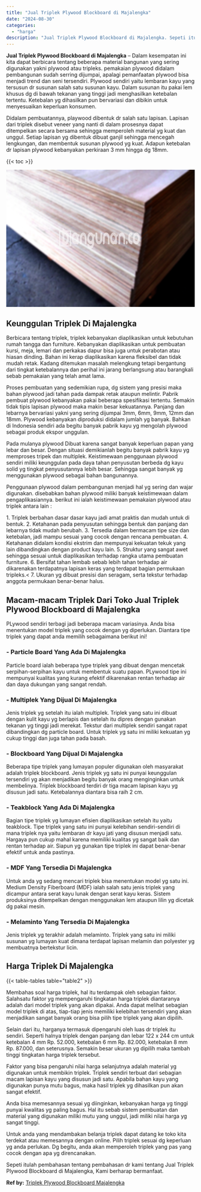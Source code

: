 ```yaml
---
title: "Jual Triplek Plywood Blockboard di Majalengka"
date: "2024-08-30"
categories: 
  - "harga"
description: "Jual Triplek Plywood Blockboard di Majalengka. Sepeti itulah pembahasan tentang pembahasan dr kami tentang Jual Triplek Plywood Blockboard di Majalengka, Kam..."
---
```


**Jual Triplek Plywood Blockboard di Majalengka** – Dalam kesempatan ini kita dapat berbicara tentang beberapa material bangunan yang sering digunakan yakni plywood atau tripleks. pemakaian plywood didalam pembangunan sudah serring dijumpai, apalagi pemanfaatan plywood bisa menjadi trend dan seni tersendiri. Plywood sendiri yaitu lembaran kayu yang tersusun dr susunan salah satu susunan kayu. Dalam susunan itu pakai lem khusus dg di bawah tekanan yang tinggi jadi menghasilkan ketebalan tertentu. Ketebalan yg dihasilkan pun bervariasi dan dibikin untuk menyesuaikan keperluan konsumen.

Didalam pembuatannya, playwood dibentuk dr salah satu lapisan. Lapisan dari triplek disebut veneer yang nanti di dalam prosesnya dapat ditempelkan secara bersama sehingga memperoleh material yg kuat dan unggul. Setiap lapisan yg dibentuk dibuat ganjil sehingga mencegah lengkungan, dan membentuk susunan plywood yg kuat. Adapun ketebalan dr lapisan plywood kebanyakan perkiraan 3 mm hingga dg 18mm.

{{< toc >}}

![Jual Triplek Plywood Blockboard di Majalengka](/images/jual-triplek-murah-44.png)

## Keunggulan Triplek Di Majalengka

Berbicara tentang triplek, triplek kebanyakan diaplikasikan untuk kebutuhan rumah tangga dan furniture. Kebanyakan diaplikasikan untuk pembuatan kursi, meja, lemari dan perkakas dapur bisa juga untuk perabotan atau hiasan dinding. Bahan ini kerap diaplikasikan karena fleksibel dan tidak mudah retak. Kadang ditemukan masalah melengkung tetapi bergantung dari tingkat ketebalannya dan perihal ini jarang berlangsung atau barangkali sebab pemakaian yang telah amat lama.

Proses pembuatan yang sedemikian rupa, dg sistem yang presisi maka bahan plywood jadi tahan pada dampak retak ataupun melintir. Pabrik pembuat plywood kebanyakan pakai beberapa spesifikasi tertentu. Semakin tidak tipis lapisan plywood maka makin besar kekuatannya. Panjang dan lebarnya bervariasi yakni yang sering dijumpai 3mm, 6mm, 9mm, 12mm dan 18mm. Plywood kebanyakan diproduksi didalam jumlah yg banyak. Bahkan di Indonesia sendiri ada begitu banyak pabrik kayu yg mengolah plywood sebagai produk ekspor unggulan.

Pada mulanya plywood Dibuat karena sangat banyak keperluan papan yang lebar dan besar. Dengan situasi demikianlah begitu banyak pabrik kayu yg memproses tripek dan multiplek. Keistimewaan penggunaan plywood sendiri miliki keunggulan pada daya tahan penyusutan berbeda dg kayu solid yg tingkat penyusutannya lebih besar. Sehingga sangat banyak yg menggunakan plywood sebagai bahan bangunannya.

Penggunaan plywood dalam pembangunan menjadi hal yg sering dan wajar digunakan. disebabkan bahan plywood miliki banyak keistimewaan dalam pengaplikasiannya. berikut ini ialah keistimewaan pemakaian plywood atau triplek antara lain :

1\. Triplek berbahan dasar dasar kayu jadi amat praktis dan mudah untuk di bentuk. 2. Ketahanan pada penyusutan sehingga bentuk dan panjang dan lebarnya tidak mudah berubah. 3. Tersedia dalam bermacam tipe size dan ketebalan, jadi mampu sesuai yang cocok dengan rencana pembuatan. 4. Ketahanan didalam kondisi ekstrim dan mempunyai kekuatan tekuk yang lain dibandingkan dengan product kayu lain. 5. Struktur yang sangat awet sehingga sesuai untuk diaplikasikan terhadap rangka utama pembuatan furniture. 6. Bersifat tahan lembab sebab lebih tahan terhadap air dikarenakan terdapatnya lapisan keras yang terdapat bagian permukaan tripleks.< 7. Ukuran yg dibuat presisi dan seragam, serta tekstur terhadap anggota permukaan benar-benar halus.

## Macam-macam Triplek Dari Toko Jual Triplek Plywood Blockboard di Majalengka

PLywood sendiri terbagi jadi beberapa macam variasinya. Anda bisa menentukan model triplek yang cocok dengan yg diperlukan. Diantara tipe triplek yang dapat anda memilih sebagaimana berikut ini!

### \- Particle Board Yang Ada Di Majalengka

Particle board ialah beberapa type triplek yang dibuat dengan mencetak serpihan-serpihan kayu untuk membentuk suatu papan. PLywood tipe ini mempunyai kualitas yang kurang efektif dikarenakan rentan terhadap air dan daya dukungan yang sangat rendah.

### \- Multiplek Yang Dijual Di Majalengka

Jenis triplek yg setelah itu ialah multiplek. Triplek yang satu ini dibuat dengan kulit kayu yg berlapis dan setelah itu dipres dengan gunakan tekanan yg tinggi jadi merekat. Tekstur dari multiplek sendiri sangat rapat dibandingkan dg particle board. Untuk triplek yg satu ini miliki kekuatan yg cukup tinggi dan juga tahan pada basah.

### \- Blockboard Yang Dijual Di Majalengka

Beberapa tipe triplek yang lumayan populer digunakan oleh masyarakat adalah triplek blockboard. Jenis triplek yg satu ini punyai keunggulan tersendiri yg akan menjadikan begitu banyak orang menginginkan untuk membelinya. Triplek blockboard terdiri dr tiga macam lapisan kayu yg disusun jadi satu. Ketebalannya diantara bisa raih 2 cm.

### \- Teakblock Yang Ada Di Majalengka

Bagian tipe triplek yg lumayan efisien diaplikasikan setelah itu yaitu teakblock. Tipe triplek yang satu ini punyai kelebihan sendiri-sendiri di mana triplek nya yaitu lembaran dr kayu jati yang disusun menjadi satu. Hargaya pun cukup mahal karena memiliki kualitas yg sangat baik dan rentan terhadap air. Siapun yg gunakan tipe triplek ini dapat benar-benar efektif untuk anda pastinya.

### \- MDF Yang Tersedia Di Majalengka

Untuk anda yg sedang mencari triplek bisa menentukan model yg satu ini. Medium Density Fiberboard (MDF) ialah salah satu jenis triplek yang dicampur antara serat kayu lunak dengan serat kayu keras. Sistem produksinya ditempelkan dengan menggunakan lem ataupun lilin yg dicetak dg pakai mesin.

### \- Melaminto Yang Tersedia Di Majalengka

Jenis triplek yg terakhir adalah melaminto. Triplek yang satu ini miliki susunan yg lumayan kuat dimana terdapat lapisan melamin dan polyester yg membuatnya bertekstur licin.

## Harga Triplek Di Majalengka

{{< table-tables table="table2" >}}

Membahas soal harga triplek, hal itu terdampak oleh sebagian faktor. Salahsatu faktor yg mempengaruhi tingkatan harga triplek diantaranya adalah dari model triplek yang akan dipakai. Anda dapat melihat sebagian model triplek di atas, tiap-tiap jenis memiliki kelebihan tersendiri yang akan menjadikan sangat banyak orang bisa pilih tipe triplek yang akan dipilih.

Selain dari itu, harganya termasuk dipengaruhi oleh luas dr triplek itu sendiri. Seperti halnya triplek dengan panjang dan lebar 122 x 244 cm untuk ketebalan 4 mm Rp. 52.000, ketebalan 6 mm Rp. 82.000, ketebalan 8 mm Rp. 87.000, dan seterusnya. Semakin besar ukuran yg dipilih maka tambah tinggi tingkatan harga triplek tersebut.

Faktor yang bisa pengaruhi nilai harga selanjutnya adalah material yg digunakan untuk membikin triplek. Triplek sendiri terbuat dari sebagian macam lapisan kayu yang disusun jadi satu. Apabila bahan kayu yang digunakan punya mutu bagus, maka hasil triplek yg dihasilkan pun akan sangat efektif.

Anda bisa memesannya sesuai yg diinginkan, kebanyakan harga yg tinggi punyai kwalitas yg paling bagus. Hal itu sebab sistem pembuatan dan material yang digunakan miliki mutu yang unggul, jadi miliki nilai harga yg sangat tinggi.

Untuk anda yang mendambakan belanja triplek dapat datang ke toko kita terdekat atau memesannya dengan online. Pilih triplek sesuai dg keperluan yg anda perlukan. Dg begitu, anda akan memperoleh triplek yang pas yang cocok dengan apa yg direncanakan.

Sepeti itulah pembahasan tentang pembahasan dr kami tentang Jual Triplek Plywood Blockboard di Majalengka, Kami berharap bermanfaat.

**Ref by:** [Triplek Plywood Blockboard Majalengka](https://id.wikipedia.org/wiki/Triplek)
